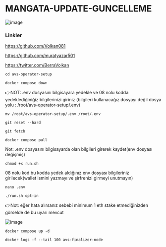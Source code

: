 # MANGATA-UPDATE-GUNCELLEME

![image](https://github.com/muratyazar501/MANGATA-UPDATE-GUNCELLEME/assets/136369047/0734ac15-4038-4a13-9f68-4888c29eb916)

### Linkler

https://github.com/Volkan081

https://github.com/muratyazar501

https://twitter.com/BerraVolkan




```
cd avs-operator-setup
```
```
docker compose down
```


👉NOT: .env dosyasını bilgisayara yedekle ve 08 nolu kodda yedeklediğiniğiz bilgilerinizi giriniz (bilgileri kullanacağız dosyayı değil dosya yolu : /root/avs-operator-setup/.env)
```
mv /root/avs-operator-setup/.env /root/.env
```
```
git reset --hard
```


```
git fetch
```


```
docker compose pull
```
Not: .env dosyasını bilgisayarda olan bilgileri girerek kaydet(env dosyası değişmiş)


```
chmod +x run.sh
```


08 nolu kod:bu kodda yedek aldığınız env dosyası bilgileriniz girilecek(wallet ismini yazmayı ve şirfrenizi girmeyi unutmayın)


```
nano .env
```

```
./run.sh opt-in
```

👉Not: eğer hata alırsanız  sebebi minimum 1 eth stake etmediğinizden görselde de bu uyarı mevcut


![image](https://github.com/muratyazar501/MANGATA-UPDATE-GUNCELLEME/assets/136369047/5c218653-1008-4cd8-b253-1a62e08a0c23)


```
docker compose up -d
```

```
docker logs -f --tail 100 avs-finalizer-node
```
